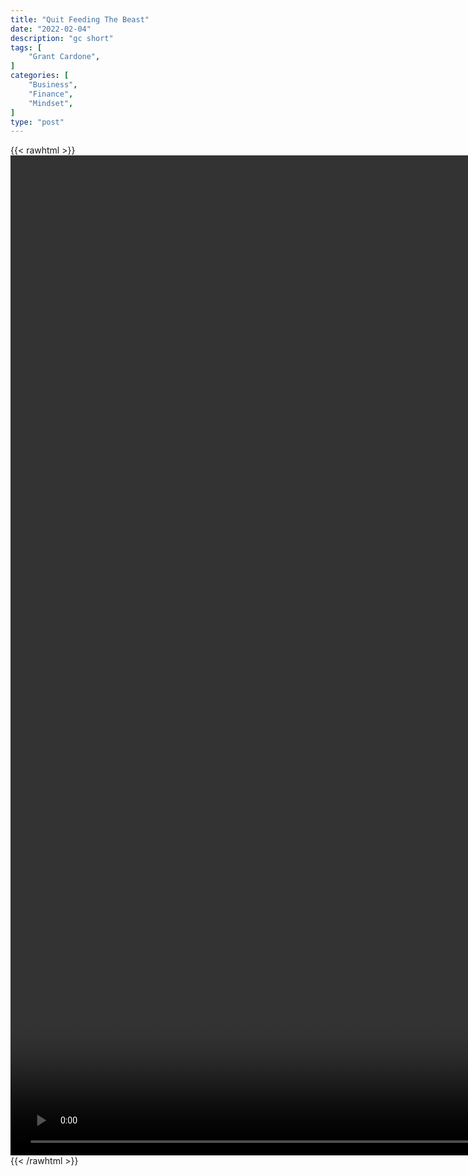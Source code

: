 ```yaml
---
title: "Quit Feeding The Beast"
date: "2022-02-04"
description: "gc short"
tags: [
    "Grant Cardone",
]
categories: [
    "Business",
    "Finance",
    "Mindset",
]
type: "post"
---
```

{{< rawhtml >}}
    <video style="height:40vh;width:auto" overflow="hidden" controls>
        <source src="https://clips.dev00ps.com/Grant_Cardone/Grant_Cardone_Exposes_How_Politics_Really_Works_%F0%9F%97%A3_realestate_doriangroup82_grantcardone.mp4" type="video/mp4"> 
    </video>
{{< /rawhtml >}}